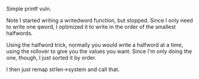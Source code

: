 Simple printf vuln.

Note I started writing a writedword function, but stopped. Since I only need to write one qword, I optimized it to write in the order of the smallest halfwords.

Using the halfword trick, normally you would write a halfword at a time, using the rollover to give you the values you want. Since I'm only doing the one, though, I just sorted it by order.

I then just remap strlen->system and call that.
